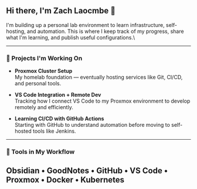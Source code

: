 ## Hi there, I'm Zach Laocmbe 👋

I'm building up a personal lab environment to learn infrastructure, self-hosting, and automation. This is where I keep track of my progress, share what I'm learning, and publish useful configurations.\

---

### 🔧 Projects I'm Working On

- **Proxmox Cluster Setup**  
  My homelab foundation — eventually hosting services like Git, CI/CD, and personal tools.

- **VS Code Integration + Remote Dev**  
  Tracking how I connect VS Code to my Proxmox environment to develop remotely and efficiently.

- **Learning CI/CD with GitHub Actions**  
  Starting with GitHub to understand automation before moving to self-hosted tools like Jenkins.
---

### 🧰 Tools in My Workflow

Obsidian • GoodNotes • GitHub • VS Code • Proxmox • Docker • Kubernetes
---
